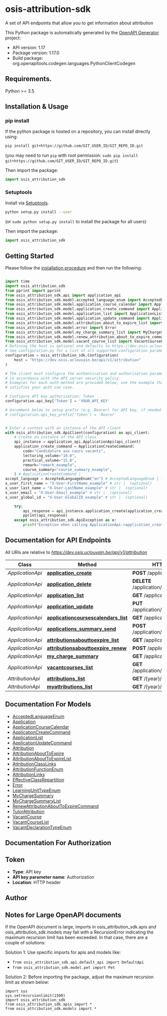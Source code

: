 # osis-attribution-sdk
A set of API endpoints that allow you to get information about attribution

This Python package is automatically generated by the [OpenAPI Generator](https://openapi-generator.tech) project:

- API version: 1.17
- Package version: 1.17.0
- Build package: org.openapitools.codegen.languages.PythonClientCodegen

## Requirements.

Python >= 3.5

## Installation & Usage
### pip install

If the python package is hosted on a repository, you can install directly using:

```sh
pip install git+https://github.com/GIT_USER_ID/GIT_REPO_ID.git
```
(you may need to run `pip` with root permission: `sudo pip install git+https://github.com/GIT_USER_ID/GIT_REPO_ID.git`)

Then import the package:
```python
import osis_attribution_sdk
```

### Setuptools

Install via [Setuptools](http://pypi.python.org/pypi/setuptools).

```sh
python setup.py install --user
```
(or `sudo python setup.py install` to install the package for all users)

Then import the package:
```python
import osis_attribution_sdk
```

## Getting Started

Please follow the [installation procedure](#installation--usage) and then run the following:

```python

import time
import osis_attribution_sdk
from pprint import pprint
from osis_attribution_sdk.api import application_api
from osis_attribution_sdk.model.accepted_language_enum import AcceptedLanguageEnum
from osis_attribution_sdk.model.application_course_calendar import ApplicationCourseCalendar
from osis_attribution_sdk.model.application_create_command import ApplicationCreateCommand
from osis_attribution_sdk.model.application_list import ApplicationList
from osis_attribution_sdk.model.application_update_command import ApplicationUpdateCommand
from osis_attribution_sdk.model.attribution_about_to_expire_list import AttributionAboutToExpireList
from osis_attribution_sdk.model.error import Error
from osis_attribution_sdk.model.my_charge_summary_list import MyChargeSummaryList
from osis_attribution_sdk.model.renew_attribution_about_to_expire_command import RenewAttributionAboutToExpireCommand
from osis_attribution_sdk.model.vacant_course_list import VacantCourseList
# Defining the host is optional and defaults to https://dev.osis.uclouvain.be/api/v1/attribution
# See configuration.py for a list of all supported configuration parameters.
configuration = osis_attribution_sdk.Configuration(
    host = "https://dev.osis.uclouvain.be/api/v1/attribution"
)

# The client must configure the authentication and authorization parameters
# in accordance with the API server security policy.
# Examples for each auth method are provided below, use the example that
# satisfies your auth use case.

# Configure API key authorization: Token
configuration.api_key['Token'] = 'YOUR_API_KEY'

# Uncomment below to setup prefix (e.g. Bearer) for API key, if needed
# configuration.api_key_prefix['Token'] = 'Bearer'


# Enter a context with an instance of the API client
with osis_attribution_sdk.ApiClient(configuration) as api_client:
    # Create an instance of the API class
    api_instance = application_api.ApplicationApi(api_client)
    application_create_command = ApplicationCreateCommand(
        code="Candidature aux cours vacants",
        lecturing_volume="10.0",
        practical_volume="15.0",
        remark="remark_example",
        course_summary="course_summary_example",
    ) # ApplicationCreateCommand | 
accept_language = AcceptedLanguageEnum("en") # AcceptedLanguageEnum | The header advertises which languages the client is able to understand, and which locale variant is preferred. (By languages, we mean natural languages, such as English, and not programming languages.)  (optional)
x_user_first_name = "X-User-FirstName_example" # str |  (optional)
x_user_last_name = "X-User-LastName_example" # str |  (optional)
x_user_email = "X-User-Email_example" # str |  (optional)
x_user_global_id = "X-User-GlobalID_example" # str |  (optional)

    try:
        api_response = api_instance.application_create(application_create_command, accept_language=accept_language, x_user_first_name=x_user_first_name, x_user_last_name=x_user_last_name, x_user_email=x_user_email, x_user_global_id=x_user_global_id)
        pprint(api_response)
    except osis_attribution_sdk.ApiException as e:
        print("Exception when calling ApplicationApi->application_create: %s\n" % e)
```

## Documentation for API Endpoints

All URIs are relative to *https://dev.osis.uclouvain.be/api/v1/attribution*

Class | Method | HTTP request | Description
------------ | ------------- | ------------- | -------------
*ApplicationApi* | [**application_create**](docs/ApplicationApi.md#application_create) | **POST** /application/ | 
*ApplicationApi* | [**application_delete**](docs/ApplicationApi.md#application_delete) | **DELETE** /application/{application_uuid}/ | 
*ApplicationApi* | [**application_list**](docs/ApplicationApi.md#application_list) | **GET** /application/ | 
*ApplicationApi* | [**application_update**](docs/ApplicationApi.md#application_update) | **PUT** /application/{application_uuid}/ | 
*ApplicationApi* | [**applicationcoursescalendars_list**](docs/ApplicationApi.md#applicationcoursescalendars_list) | **GET** /application/calendars | 
*ApplicationApi* | [**applications_summary_send**](docs/ApplicationApi.md#applications_summary_send) | **POST** /application/send_summary | 
*ApplicationApi* | [**attributionsabouttoexpire_list**](docs/ApplicationApi.md#attributionsabouttoexpire_list) | **GET** /application/renewal | 
*ApplicationApi* | [**attributionsabouttoexpire_renew**](docs/ApplicationApi.md#attributionsabouttoexpire_renew) | **POST** /application/renewal | 
*ApplicationApi* | [**my_charge_summary**](docs/ApplicationApi.md#my_charge_summary) | **GET** /application/my_charges | 
*ApplicationApi* | [**vacantcourses_list**](docs/ApplicationApi.md#vacantcourses_list) | **GET** /application/vacant_courses | 
*AttributionApi* | [**attributions_list**](docs/AttributionApi.md#attributions_list) | **GET** /{year}/{global_id}/ | 
*AttributionApi* | [**myattributions_list**](docs/AttributionApi.md#myattributions_list) | **GET** /{year}/me | 


## Documentation For Models

 - [AcceptedLanguageEnum](docs/AcceptedLanguageEnum.md)
 - [Application](docs/Application.md)
 - [ApplicationCourseCalendar](docs/ApplicationCourseCalendar.md)
 - [ApplicationCreateCommand](docs/ApplicationCreateCommand.md)
 - [ApplicationList](docs/ApplicationList.md)
 - [ApplicationUpdateCommand](docs/ApplicationUpdateCommand.md)
 - [Attribution](docs/Attribution.md)
 - [AttributionAboutToExpire](docs/AttributionAboutToExpire.md)
 - [AttributionAboutToExpireList](docs/AttributionAboutToExpireList.md)
 - [AttributionClassLinks](docs/AttributionClassLinks.md)
 - [AttributionFunctionEnum](docs/AttributionFunctionEnum.md)
 - [AttributionLinks](docs/AttributionLinks.md)
 - [EffectiveClassRepartition](docs/EffectiveClassRepartition.md)
 - [Error](docs/Error.md)
 - [LearningUnitTypeEnum](docs/LearningUnitTypeEnum.md)
 - [MyChargeSummary](docs/MyChargeSummary.md)
 - [MyChargeSummaryList](docs/MyChargeSummaryList.md)
 - [RenewAttributionAboutToExpireCommand](docs/RenewAttributionAboutToExpireCommand.md)
 - [TutorAttribution](docs/TutorAttribution.md)
 - [VacantCourse](docs/VacantCourse.md)
 - [VacantCourseList](docs/VacantCourseList.md)
 - [VacantDeclarationTypeEnum](docs/VacantDeclarationTypeEnum.md)


## Documentation For Authorization


## Token

- **Type**: API key
- **API key parameter name**: Authorization
- **Location**: HTTP header


## Author




## Notes for Large OpenAPI documents
If the OpenAPI document is large, imports in osis_attribution_sdk.apis and osis_attribution_sdk.models may fail with a
RecursionError indicating the maximum recursion limit has been exceeded. In that case, there are a couple of solutions:

Solution 1:
Use specific imports for apis and models like:
- `from osis_attribution_sdk.api.default_api import DefaultApi`
- `from osis_attribution_sdk.model.pet import Pet`

Solution 2:
Before importing the package, adjust the maximum recursion limit as shown below:
```
import sys
sys.setrecursionlimit(1500)
import osis_attribution_sdk
from osis_attribution_sdk.apis import *
from osis_attribution_sdk.models import *
```

